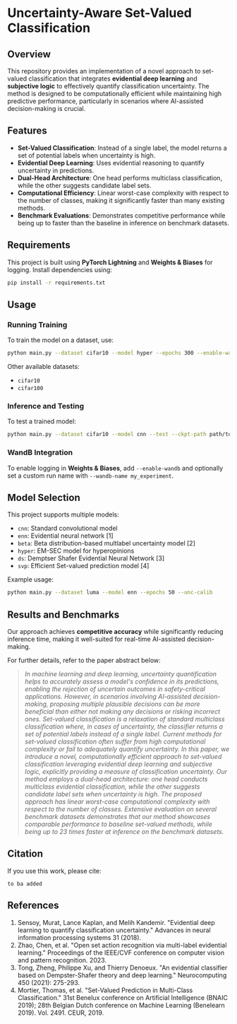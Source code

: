 # Uncertainty-Aware Set-Valued Classification

## Overview
This repository provides an implementation of a novel approach to set-valued classification that integrates **evidential deep learning** and **subjective logic** to effectively quantify classification uncertainty. The method is designed to be computationally efficient while maintaining high predictive performance, particularly in scenarios where AI-assisted decision-making is crucial.

## Features
- **Set-Valued Classification**: Instead of a single label, the model returns a set of potential labels when uncertainty is high.
- **Evidential Deep Learning**: Uses evidential reasoning to quantify uncertainty in predictions.
- **Dual-Head Architecture**: One head performs multiclass classification, while the other suggests candidate label sets.
- **Computational Efficiency**: Linear worst-case complexity with respect to the number of classes, making it significantly faster than many existing methods.
- **Benchmark Evaluations**: Demonstrates competitive performance while being up to faster than the baseline in inference on benchmark datasets.

## Requirements
This project is built using **PyTorch Lightning** and **Weights & Biases** for logging. Install dependencies using:

```bash
pip install -r requirements.txt
```

## Usage
### Running Training
To train the model on a dataset, use:
```bash
python main.py --dataset cifar10 --model hyper --epochs 300 --enable-wandb
```
Other available datasets:
- `cifar10`
- `cifar100`

### Inference and Testing
To test a trained model:
```bash
python main.py --dataset cifar10 --model cnn --test --ckpt-path path/to/checkpoint.ckpt
```

### WandB Integration
To enable logging in **Weights & Biases**, add `--enable-wandb` and optionally set a custom run name with `--wandb-name my_experiment`.

## Model Selection
This project supports multiple models:
- `cnn`: Standard convolutional model
- `enn`: Evidential neural network [1]
- `beta`: Beta distribution-based multlabel uncertainty model [2]
- `hyper`: EM-SEC model for hyperopinions
- `ds`: Demptser Shafer Evidential Neural Network [3]
- `svp`: Efficient Set-valued prediction model [4]

Example usage:
```bash
python main.py --dataset luma --model enn --epochs 50 --unc-calib
```

## Results and Benchmarks
Our approach achieves **competitive accuracy** while significantly reducing inference time, making it well-suited for real-time AI-assisted decision-making.

For further details, refer to the paper abstract below:

> *In machine learning and deep learning, uncertainty quantification helps to accurately assess a model's confidence in its predictions, enabling the rejection of uncertain outcomes in safety-critical applications. However, in scenarios involving AI-assisted decision-making, proposing multiple plausible decisions can be more beneficial than either not making any decisions or risking incorrect ones. Set-valued classification is a relaxation of standard multiclass classification where, in cases of uncertainty, the classifier returns a set of potential labels instead of a single label. Current methods for set-valued classification often suffer from high computational complexity or fail to adequately quantify uncertainty. In this paper, we introduce a novel, computationally efficient approach to set-valued classification leveraging evidential deep learning and subjective logic, explicitly providing a measure of classification uncertainty. Our method employs a dual-head architecture: one head conducts multiclass evidential classification, while the other suggests candidate label sets when uncertainty is high. The proposed approach has linear worst-case computational complexity with respect to the number of classes. Extensive evaluation on several benchmark datasets demonstrates that our method showcases comparable performance to baseline set-valued methods, while being up to 23 times faster at inference on the benchmark datasets.*

## Citation
If you use this work, please cite:
```
to ba added
```

## References

1. Sensoy, Murat, Lance Kaplan, and Melih Kandemir. "Evidential deep learning to quantify classification uncertainty." Advances in neural information processing systems 31 (2018).
2. Zhao, Chen, et al. "Open set action recognition via multi-label evidential learning." Proceedings of the IEEE/CVF conference on computer vision and pattern recognition. 2023.
3. Tong, Zheng, Philippe Xu, and Thierry Denoeux. "An evidential classifier based on Dempster-Shafer theory and deep learning." Neurocomputing 450 (2021): 275-293.
4. Mortier, Thomas, et al. "Set-Valued Prediction in Multi-Class Classification." 31st Benelux conference on Artificial Intelligence (BNAIC 2019); 28th Belgian Dutch conference on Machine Learning (Benelearn 2019). Vol. 2491. CEUR, 2019.

